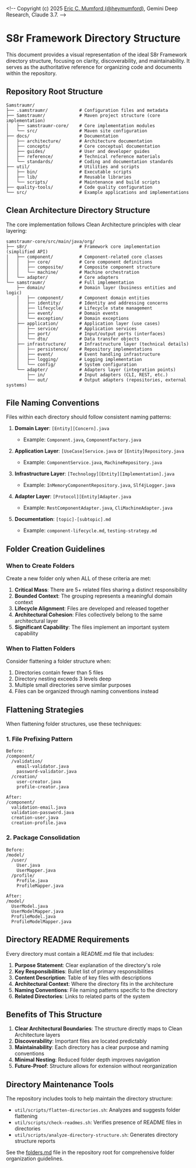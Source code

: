 <!--
Copyright (c) 2025 Eric C. Mumford (@heymumford)

This software was developed with analytical assistance from AI tools 
including Claude 3.7 Sonnet, Claude Code, and Google Gemini Deep Research,
which were used as paid services. All intellectual property rights 
remain exclusively with the copyright holder listed above.

Licensed under the Mozilla Public License 2.0
-->

<\!-- 
Copyright (c) 2025 [Eric C. Mumford (@heymumford)](https://github.com/heymumford), Gemini Deep Research, Claude 3.7.
-->

# S8r Framework Directory Structure

This document provides a visual representation of the ideal S8r Framework directory structure, focusing on clarity, discoverability, and maintainability. It serves as the authoritative reference for organizing code and documents within the repository.

## Repository Root Structure

```
Samstraumr/
├── .samstraumr/            # Configuration files and metadata
├── Samstraumr/             # Maven project structure (core implementation)
│   ├── samstraumr-core/    # Core implementation modules
│   └── src/                # Maven site configuration
├── docs/                   # Documentation
│   ├── architecture/       # Architecture documentation
│   ├── concepts/           # Core conceptual documentation
│   ├── guides/             # User and developer guides
│   ├── reference/          # Technical reference materials
│   └── standards/          # Coding and documentation standards
├── util/                   # Utilities and scripts
│   ├── bin/                # Executable scripts 
│   ├── lib/                # Reusable libraries
│   └── scripts/            # Maintenance and build scripts
├── quality-tools/          # Code quality configuration
└── src/                    # Example applications and implementations
```

## Clean Architecture Directory Structure

The core implementation follows Clean Architecture principles with clear layering:

```
samstraumr-core/src/main/java/org/
├── s8r/                    # Framework core implementation (simplified API)
│   ├── component/          # Component-related core classes
│   │   ├── core/           # Core component definitions
│   │   ├── composite/      # Composite component structure
│   │   └── machine/        # Machine orchestration
│   └── adapter/            # Core adapters
└── samstraumr/             # Full implementation 
    ├── domain/             # Domain layer (business entities and logic)
    │   ├── component/      # Component domain entities
    │   ├── identity/       # Identity and addressing concerns
    │   ├── lifecycle/      # Lifecycle state management
    │   ├── event/          # Domain events
    │   └── exception/      # Domain exceptions
    ├── application/        # Application layer (use cases)
    │   ├── service/        # Application services
    │   ├── port/           # Input/output ports (interfaces)
    │   └── dto/            # Data transfer objects
    ├── infrastructure/     # Infrastructure layer (technical details)
    │   ├── persistence/    # Repository implementations
    │   ├── event/          # Event handling infrastructure
    │   ├── logging/        # Logging implementation
    │   └── config/         # System configuration
    └── adapter/            # Adapters layer (integration points)
        ├── in/             # Input adapters (CLI, REST, etc.)
        └── out/            # Output adapters (repositories, external systems)
```

## File Naming Conventions

Files within each directory should follow consistent naming patterns:

1. **Domain Layer**: `[Entity][Concern].java`
   - Example: `Component.java`, `ComponentFactory.java`

2. **Application Layer**: `[UseCase]Service.java` or `[Entity]Repository.java`
   - Example: `ComponentService.java`, `MachineRepository.java`

3. **Infrastructure Layer**: `[Technology][Entity][Implementation].java`
   - Example: `InMemoryComponentRepository.java`, `Slf4jLogger.java`

4. **Adapter Layer**: `[Protocol][Entity]Adapter.java`
   - Example: `RestComponentAdapter.java`, `CliMachineAdapter.java`

5. **Documentation**: `[topic]-[subtopic].md`
   - Example: `component-lifecycle.md`, `testing-strategy.md`

## Folder Creation Guidelines

### When to Create Folders

Create a new folder only when ALL of these criteria are met:

1. **Critical Mass**: There are 5+ related files sharing a distinct responsibility
2. **Bounded Context**: The grouping represents a meaningful domain context
3. **Lifecycle Alignment**: Files are developed and released together
4. **Architectural Cohesion**: Files collectively belong to the same architectural layer
5. **Significant Capability**: The files implement an important system capability

### When to Flatten Folders

Consider flattening a folder structure when:

1. Directories contain fewer than 5 files
2. Directory nesting exceeds 3 levels deep
3. Multiple small directories serve similar purposes
4. Files can be organized through naming conventions instead

## Flattening Strategies

When flattening folder structures, use these techniques:

### 1. File Prefixing Pattern

```
Before:
/component/
  /validation/
    email-validator.java
    password-validator.java
  /creation/
    user-creator.java
    profile-creator.java

After:
/component/
  validation-email.java
  validation-password.java
  creation-user.java
  creation-profile.java
```

### 2. Package Consolidation

```
Before:
/model/
  /user/
    User.java
    UserMapper.java
  /profile/
    Profile.java
    ProfileMapper.java

After:
/model/
  UserModel.java
  UserModelMapper.java
  ProfileModel.java
  ProfileModelMapper.java
```

## Directory README Requirements

Every directory must contain a README.md file that includes:

1. **Purpose Statement**: Clear explanation of the directory's role
2. **Key Responsibilities**: Bullet list of primary responsibilities
3. **Content Description**: Table of key files with descriptions
4. **Architectural Context**: Where the directory fits in the architecture
5. **Naming Conventions**: File naming patterns specific to the directory
6. **Related Directories**: Links to related parts of the system

## Benefits of This Structure

1. **Clear Architectural Boundaries**: The structure directly maps to Clean Architecture layers
2. **Discoverability**: Important files are located predictably
3. **Maintainability**: Each directory has a clear purpose and naming conventions
4. **Minimal Nesting**: Reduced folder depth improves navigation
5. **Future-Proof**: Structure allows for extension without reorganization

## Directory Maintenance Tools

The repository includes tools to help maintain the directory structure:

- `util/scripts/flatten-directories.sh`: Analyzes and suggests folder flattening
- `util/scripts/check-readmes.sh`: Verifies presence of README files in directories
- `util/scripts/analyze-directory-structure.sh`: Generates directory structure reports

See the [folders.md](../../../folders.md) file in the repository root for comprehensive folder organization guidelines.
